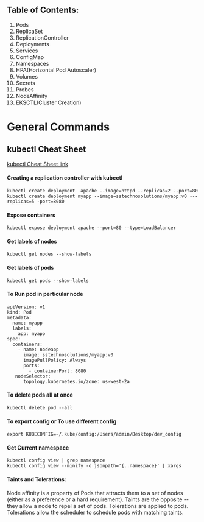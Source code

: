 ## Table of Contents:
1. Pods                 
2. ReplicaSet
3. ReplicationController
4. Deployments
5. Services
6. ConfigMap
7. Namespaces
8. HPA(Horizontal Pod Autoscaler)
9. Volumes
10. Secrets
11. Probes
12. NodeAffinity
13. EKSCTL(Cluster Creation)

# General Commands

## kubectl Cheat Sheet

[kubectl Cheat Sheet link](https://kubernetes.io/docs/reference/kubectl/cheatsheet/)



#### Creating a replication controller with kubectl
`kubectl create deployment  apache --image=httpd --replicas=2 --port=80`
`kubectl create deployment myapp --image=sstechnosolutions/myapp:v0 ---replicas=5 -port=8080`

#### Expose containers
`kubectl expose deployment apache --port=80 --type=LoadBalancer`


#### Get labels of nodes
`kubectl get nodes --show-labels`



#### Get labels of pods
`kubectl get pods --show-labels`

#### To Run pod in perticular node

```
apiVersion: v1
kind: Pod
metadata:
  name: myapp
  labels:
    app: myapp
spec:
  containers:
    - name: nodeapp
      image: sstechnosolutions/myapp:v0
      imagePullPolicy: Always
      ports:
        - containerPort: 8080
   nodeSelector:
      topology.kubernetes.io/zone: us-west-2a

```


#### To delete pods all at once

`kubectl delete pod --all`

#### To export config or To use different config
`export KUBECONFIG=~/.kube/config:/Users/admin/Desktop/dev_config`


#### Get Current namespace

```
kubectl config view | grep namespace
kubectl config view --minify -o jsonpath='{..namespace}' | xargs
```

#### Taints and Tolerations:

Node affinity is a property of Pods that attracts them to a set of nodes (either as a preference or a hard requirement). Taints are the opposite -- they allow a node to repel a set of pods. Tolerations are applied to pods. Tolerations allow the scheduler to schedule pods with matching taints.

